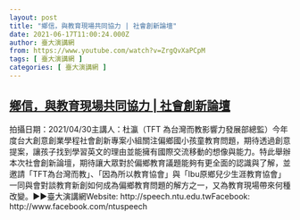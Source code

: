 ```yaml
---
layout: post
title: "鄉信，與教育現場共同協力 | 社會創新論壇"
date: 2021-06-17T11:00:24.000Z
author: 臺大演講網
from: https://www.youtube.com/watch?v=ZrgQvXaPCpM
tags: [ 臺大演講網 ]
categories: [ 臺大演講網 ]
---
```

<!--1623927624000-->
[鄉信，與教育現場共同協力 | 社會創新論壇](https://www.youtube.com/watch?v=ZrgQvXaPCpM)
------

<div>
拍攝日期：2021/04/30主講人：杜瀛（TFT 為台灣而教影響力發展部總監）今年度台大創意創業學程社會創新專案小組關注偏鄉國小孩童教育問題，期待透過創意提案，讓孩子找到學習英文的理由並能擁有國際交流移動的想像與能力。特此舉辦本次社會創新論壇，期待讓大眾對於偏鄉教育議題能夠有更全面的認識與了解，並邀請「TFT為台灣而教」、「因為所以教育協會」與「Ibu原鄉兒少生涯教育協會」一同與會對談教育新創如何成為偏鄉教育問題的解方之一，又為教育現場帶來何種改變。►►臺大演講網Website: http://speech.ntu.edu.twFacebook: http://www.facebook.com/ntuspeech
</div>
